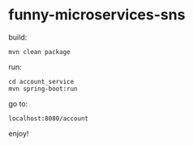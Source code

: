 # funny-microservices-sns

build:
````
mvn clean package
````

run:
````
cd account_service
mvn spring-boot:run
````

go to:
````
localhost:8080/account
````

enjoy!